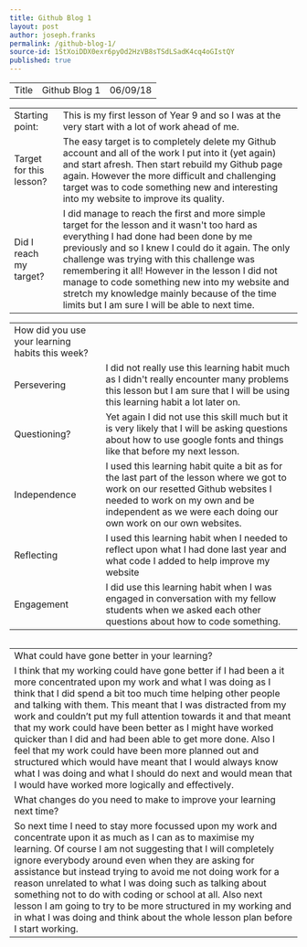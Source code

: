 ```yaml
---
title: Github Blog 1
layout: post
author: joseph.franks
permalink: /github-blog-1/
source-id: 1StXoiDDX0exr6pyOd2HzVB8sTSdLSadK4cq4oGIstQY
published: true
---
```

<table class = "main-table">
  <tr>
    <td>Title</td>
    <td>Github Blog 1</td>
    <td class = "date">06/09/18</td>
  </tr>
</table>


<table class = "super-awesome-table">
  <tr>
    <td>Starting point:</td>
    <td>This is my first lesson of Year 9 and so I was at the very start with a lot of work ahead of me. </td>
  </tr>
  <tr>
    <td>Target for this lesson?</td>
    <td>The easy target is to completely delete my Github account and all of the work I put into it (yet again) and start afresh. Then start rebuild my Github page again. However the more difficult and challenging target was to code something new and interesting into my website to improve its quality.</td>
  </tr>
  <tr>
    <td>Did I reach my target? </td>
    <td> I did manage to reach the first and more simple target for the lesson and it wasn't too hard as everything I had done had been done by me previously and so I knew I could do it again. The only challenge was trying with this challenge was remembering it all! However in the lesson I did not manage to code something new into my website and stretch my knowledge mainly because of the time limits but I am sure I will be able to next time. </td>
  </tr>
</table>


<table class = "super-awesome-table">
  <tr>
    <td class = "that-one-line">How did you use your learning habits this week?</td>
  </tr>
  <tr>
    <td>Persevering</td>
    <td>I did not really use this learning habit much as I didn't really encounter many problems this lesson but I am sure that I will be using this learning habit a lot later on.</td>
  </tr>
  <tr>
    <td>Questioning?</td>
    <td>Yet again I did not use this skill much but it is very likely that I will be asking questions about how to use google fonts and things like that before my next lesson.</td>
  </tr>
  <tr>
    <td>Independence</td>
    <td>I used this learning habit quite a bit as for the last part of the lesson where we got to work on our resetted Github websites I needed to work on my own and be independent as we were each doing our own work on our own websites. </td>
  </tr>
  <tr>
    <td>Reflecting</td>
    <td>I used this learning habit when I needed to reflect upon what I had done last year and what code I added to help improve my website</td>
  </tr>
  <tr>
    <td>Engagement</td>
    <td>I did use this learning habit when I was engaged in conversation with my fellow students when we asked each other questions about how to code something.</td>
  </tr>
<table/>  

<table class = "main-table"/>
  <tr>
    <td>What could have gone better in your learning?</td>    
  </tr>
  <tr>
    <td>I think that my working could have gone better if I had been a it more concentrated upon my work and what I was doing as I think that I did spend a bit too much time helping other people and talking with them. This meant that I was distracted from my work and couldn’t put my full attention towards it and that meant that my work could have been better as I might have worked quicker than I did and had been able to get more done. Also I feel that my work could have been more planned out and structured which would have meant that I would always know what I was doing and what I should do next and would mean that I would have worked more logically and effectively.</td>
  </tr>
  <tr>
    <td>What changes do you need to make to improve your learning next time?</td>
  </tr>
  <tr>
    <td>So next time I need to stay more focussed upon my work and concentrate upon it as much as I can as to maximise my learning. Of course I am not suggesting that I will completely ignore everybody around even when they are asking for assistance but instead trying to avoid me not doing work for a reason unrelated to what I was doing such as talking about something not to do with coding or school at all. Also next lesson I am going to try to be more structured in my working and in what I was doing and think about the whole lesson plan before I start working.</td>
  </tr>
</table>


